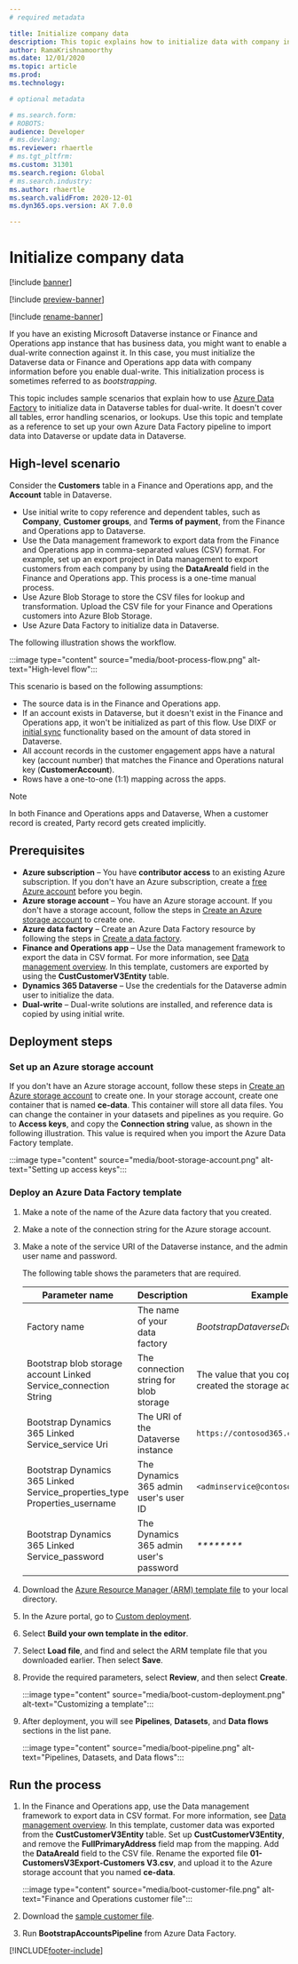```yaml
---
# required metadata

title: Initialize company data
description: This topic explains how to initialize data with company information before you enable a dual-write connection.
author: RamaKrishnamoorthy 
ms.date: 12/01/2020
ms.topic: article
ms.prod: 
ms.technology: 

# optional metadata

# ms.search.form: 
# ROBOTS: 
audience: Developer
# ms.devlang: 
ms.reviewer: rhaertle
# ms.tgt_pltfrm: 
ms.custom: 31301
ms.search.region: Global
# ms.search.industry: 
ms.author: rhaertle
ms.search.validFrom: 2020-12-01
ms.dyn365.ops.version: AX 7.0.0

---
```


# Initialize company data

[!include [banner](../../includes/banner.md)]

[!include [preview-banner](../../includes/preview-banner.md)]

[!include [rename-banner](~/includes/cc-data-platform-banner.md)]

If you have an existing Microsoft Dataverse instance or Finance and Operations app instance that has business data, you might want to enable a dual-write connection against it. In this case, you must initialize the Dataverse data or Finance and Operations app data with company information before you enable dual-write. This initialization process is sometimes referred to as *bootstrapping*.

This topic includes sample scenarios that explain how to use [Azure Data Factory](/azure/data-factory/introduction) to initialize data in Dataverse tables for dual-write. It doesn't cover all tables, error handling scenarios, or lookups. Use this topic and template as a reference to set up your own Azure Data Factory pipeline to import data into Dataverse or update data in Dataverse.

## High-level scenario

Consider the **Customers** table in a Finance and Operations app, and the **Account** table in Dataverse.

- Use initial write to copy reference and dependent tables, such as **Company**, **Customer groups**, and **Terms of payment**, from the Finance and Operations app to Dataverse.
- Use the Data management framework to export data from the Finance and Operations app in comma-separated values (CSV) format. For example, set up an export project in Data management to export customers from each company by using the **DataAreaId** field in the Finance and Operations app. This process is a one-time manual process.
- Use Azure Blob Storage to store the CSV files for lookup and transformation. Upload the CSV file for your Finance and Operations customers into Azure Blob Storage.
- Use Azure Data Factory to initialize data in Dataverse.

The following illustration shows the workflow.

:::image type="content" source="media/boot-process-flow.png" alt-text="High-level flow":::

This scenario is based on the following assumptions:

- The source data is in the Finance and Operations app.
- If an account exists in Dataverse, but it doesn't exist in the Finance and Operations app, it won't be initialized as part of this flow. Use DIXF or [initial sync](initial-sync-guidance.md) functionality based on the amount of data stored in Dataverse.
- All account records in the customer engagement apps have a natural key (account number) that matches the Finance and Operations natural key (**CustomerAccount**). 
- Rows have a one-to-one (1:1) mapping across the apps.

> [!NOTE]
> In both Finance and Operations apps and Dataverse, When a customer record is created, Party record gets created implicitly. 

## Prerequisites

- **Azure subscription** – You have **contributor access** to an existing Azure subscription. If you don't have an Azure subscription, create a [free Azure account](https://azure.microsoft.com/free/) before you begin.
- **Azure storage account** – You have an Azure storage account. If you don't have a storage account, follow the steps in [Create an Azure storage account](/azure/storage/common/storage-account-create?tabs=azure-portal#create-a-storage-account) to create one.
- **Azure data factory** – Create an Azure Data Factory resource by following the steps in [Create a data factory](/azure/data-factory/tutorial-copy-data-portal#create-a-data-factory).
- **Finance and Operations app** – Use the Data management framework to export the data in CSV format. For more information, see [Data management overview](../data-entities-data-packages.md). In this template, customers are exported by using the **CustCustomerV3Entity** table.
- **Dynamics 365 Dataverse** – Use the credentials for the Dataverse admin user to initialize the data.
- **Dual-write** – Dual-write solutions are installed, and reference data is copied by using initial write.

## Deployment steps

### Set up an Azure storage account

If you don't have an Azure storage account, follow these steps in [Create an Azure storage account](/azure/storage/common/storage-account-create?tabs=azure-portal#create-a-storage-account) to create one. In your storage account, create one container that is named **ce-data**. This container will store all data files. You can change the container in your datasets and pipelines as you require. Go to **Access keys**, and copy the **Connection string** value, as shown in the following illustration. This value is required when you import the Azure Data Factory template.

:::image type="content" source="media/boot-storage-account.png" alt-text="Setting up access keys":::

### Deploy an Azure Data Factory template

1. Make a note of the name of the Azure data factory that you created.
2. Make a note of the connection string for the Azure storage account.
3. Make a note of the service URI of the Dataverse instance, and the admin user name and password.

    The following table shows the parameters that are required.

    | Parameter name | Description | Example value |
    |---|---|---|
    | Factory name | The name of your data factory | *BootstrapDataverseDataADF* |
    | Bootstrap blob storage account Linked Service\_connection String | The connection string for blob storage | The value that you copied when you created the storage account |
    | Bootstrap Dynamics 365 Linked Service\_service Uri | The URI of the Dataverse instance | `https://contosod365.crm4.dynamics.com` |
    | Bootstrap Dynamics 365 Linked Service\_properties\_type Properties\_username | The Dynamics 365 admin user's user ID | `<adminservice@contoso.onmicrosoft.com>` |
    | Bootstrap Dynamics 365 Linked Service\_password | The Dynamics 365 admin user's password | _\*\*\*\*\*\*\*\*_ | 

4. Download the [Azure Resource Manager (ARM) template file](https://github.com/microsoft/Dynamics-365-FastTrack-Implementation-Assets/blob/master/Dual-write/Bootstrapping/arm_template.json) to your local directory.
5. In the Azure portal, go to [Custom deployment](https://ms.portal.azure.com/#create/Microsoft.Template).
6. Select **Build your own template in the editor**.
7. Select **Load file**, and find and select the ARM template file that you downloaded earlier. Then select **Save**.
8. Provide the required parameters, select **Review**, and then select **Create**.

    :::image type="content" source="media/boot-custom-deployment.png" alt-text="Customizing a template":::

9. After deployment, you will see **Pipelines**, **Datasets**, and **Data flows** sections in the list pane.

    :::image type="content" source="media/boot-pipeline.png" alt-text="Pipelines, Datasets, and Data flows":::

## Run the process

1. In the Finance and Operations app, use the Data management framework to export data in CSV format. For more information, see [Data management overview](../data-entities-data-packages.md). In this template, customer data was exported from the **CustCustomerV3Entity** table. Set up **CustCustomerV3Entity**, and remove the **FullPrimaryAddress** field map from the mapping. Add the **DataAreaId** field to the CSV file. Rename the exported file **01-CustomersV3Export-Customers V3.csv**, and upload it to the Azure storage account that you named **ce-data**.

    :::image type="content" source="media/boot-customer-file.png" alt-text="Finance and Operations customer file":::

2. Download the [sample customer file](https://github.com/microsoft/Dynamics-365-FastTrack-Implementation-Assets/blob/master/Dual-write/Bootstrapping/01-CustomersV3Export-Customers%20V3.csv).

3. Run **BootstrapAccountsPipeline** from Azure Data Factory.


[!INCLUDE[footer-include](../../../../includes/footer-banner.md)]
